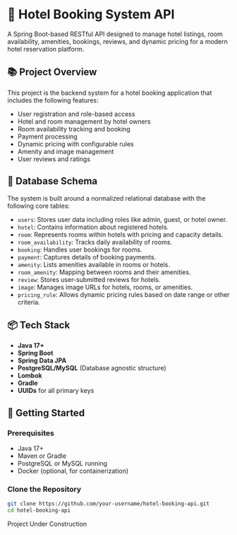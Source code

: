 # 🏨 Hotel Booking System API

A Spring Boot-based RESTful API designed to manage hotel listings, room availability, amenities, bookings, reviews, and dynamic pricing for a modern hotel reservation platform.

## 📚 Project Overview

This project is the backend system for a hotel booking application that includes the following features:

- User registration and role-based access
- Hotel and room management by hotel owners
- Room availability tracking and booking
- Payment processing
- Dynamic pricing with configurable rules
- Amenity and image management
- User reviews and ratings

## 🧩 Database Schema

The system is built around a normalized relational database with the following core tables:

- `users`: Stores user data including roles like admin, guest, or hotel owner.
- `hotel`: Contains information about registered hotels.
- `room`: Represents rooms within hotels with pricing and capacity details.
- `room_availability`: Tracks daily availability of rooms.
- `booking`: Handles user bookings for rooms.
- `payment`: Captures details of booking payments.
- `amenity`: Lists amenities available in rooms or hotels.
- `room_amenity`: Mapping between rooms and their amenities.
- `review`: Stores user-submitted reviews for hotels.
- `image`: Manages image URLs for hotels, rooms, or amenities.
- `pricing_rule`: Allows dynamic pricing rules based on date range or other criteria.

## 📦 Tech Stack

- **Java 17+**
- **Spring Boot**
- **Spring Data JPA**
- **PostgreSQL/MySQL** (Database agnostic structure)
- **Lombok**
- **Gradle**
- **UUIDs** for all primary keys

## 🚀 Getting Started

### Prerequisites

- Java 17+
- Maven or Gradle
- PostgreSQL or MySQL running
- Docker (optional, for containerization)

### Clone the Repository

```bash
git clone https://github.com/your-username/hotel-booking-api.git
cd hotel-booking-api
```

Project Under Construction